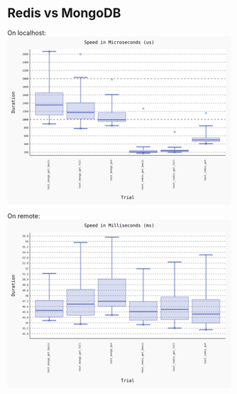 # Redis vs MongoDB

On localhost:
![local host](results/local.svg)

On remote:
![remote host](results/remote.svg)
